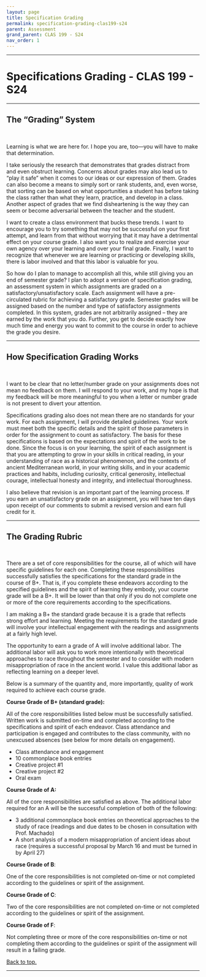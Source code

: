 ```yaml
---
layout: page
title: Specification Grading
permalink: specification-grading-clas199-s24
parent: Assessment
grand_parent: CLAS 199 - S24
nav_order: 1
---
```

***

# Specifications Grading - CLAS 199 - S24

***

## The “Grading” System
&nbsp;

Learning is what we are here for. I hope you are, too—you will have to make that determination. 

I take seriously the research that demonstrates that grades distract from and even obstruct learning. Concerns about grades may also lead us to “play it safe” when it comes to our ideas or our expression of them. Grades can also become a means to simply sort or rank students, and, even worse, that sorting can be based on what opportunities a student has before taking the class rather than what they learn, practice, and develop in a class. Another aspect of grades that we find disheartening is the way they can seem or become adversarial between the teacher and the student.

I want to create a class environment that bucks these trends. I want to encourage you to try something that may not be successful on your first attempt, and learn from that without worrying that it may have a detrimental effect on your course grade. I also want you to realize and exercise your own agency over your learning and over your final grade. Finally, I want to recognize that whenever we are learning or practicing or developing skills, there is labor involved and that this labor is valuable for you.

So how do I plan to manage to accomplish all this, while still giving you an end of semester grade? I plan to adopt a version of specification grading, an assessment system in which assignments are graded on a satisfactory/unsatisfactory scale. Each assignment will have a pre-circulated rubric for achieving a satisfactory grade. Semester grades will be assigned based on the number and type of satisfactory assignments completed. In this system, grades are not arbitrarily assigned – they are earned by the work that you do. Further, you get to decide exactly how much time and energy you want to commit to the course in order to achieve the grade you desire.

***

## How Specification Grading Works
&nbsp;

I want to be clear that no letter/number grade on your assignments does not mean no feedback on them. I will respond to your work, and my hope is that my feedback will be more meaningful to you when a letter or number grade is not present to divert your attention.

Specifications grading also does not mean there are no standards for your work. For each
assignment, I will provide detailed guidelines. Your work must meet both the specific details
and the spirit of those parameters in order for the assignment to count as satisfactory. The basis for these specifications is based on the expectations and spirit of the work to be done. Since the focus is on your learning, the spirit of each assignment is that you are attempting to grow in your skills in critical reading, in your understanding of race as a historical phenomenon, and the contexts of ancient Mediterranean world, in your writing skills, and in your academic practices and habits, including curiosity, critical generosity, intellectual courage, intellectual honesty and integrity, and intellectual thoroughness.

I also believe that revision is an important part of the learning process. If you earn an unsatisfactory grade on an assignment, you will have ten days upon receipt of our comments to submit a revised version and earn full credit for it. 

***

## The Grading Rubric
&nbsp;

There are a set of core responsibilities for the course, all of which will have specific guidelines for each one. Completing these responsibilities successfully satisfies the specifications for the standard grade in the course of B+. That is, if you complete these endeavors according to the specified guidelines and the spirit of learning they embody, your course grade will be a B+. It will be lower than that only if you do not complete one or more of the core requirements according to the specifications.

I am making a B+ the standard grade because it is a grade that reflects strong effort and learning. Meeting the requirements for the standard grade will involve your intellectual engagement with the readings and assignments at a fairly high level.

The opportunity to earn a grade of A will involve additional labor. The additional labor will ask
you to work more intentionally with theoretical approaches to race throughout the semester and to consider with modern misappropriation of race in the ancient world. I value this additional labor as reflecting learning on a deeper level.

Below is a summary of the quantity and, more importantly, quality of work required to achieve each course grade.

**Course Grade of B+ (standard grade):**

All of the core responsibilities listed below must be successfully satisfied. Written work is submitted on-time and completed according to the specifications and spirit of each endeavor. Class attendance and participation is engaged and contributes to the class community, with no unexcused absences (see below for more details on engagement).  
- Class attendance and engagement
- 10 commonplace book entries
- Creative project #1
- Creative project #2
- Oral exam

**Course Grade of A:**

All of the core responsibilities are satisfied as above. The additional labor required for an A will be the successful completion of both of the following:
- 3 additional commonplace book entries on theoretical approaches to the study of race (readings and due dates to be chosen in consultation with Prof. Machado)
- A short analysis of a modern misappropriation of ancient ideas about race (requires a successful proposal by March 16 and must be turned in by April 27)

**Course Grade of B**:

One of the core responsibilities is not completed on-time or not completed according to the guidelines or spirit of the assignment.

**Course Grade of C**:

Two of the core responsibilities are not completed on-time or not completed according to the guidelines or spirit of the assignment.

**Course Grade of F**:

Not completing three or more of the core responsibilities on-time or not completing them
according to the guidelines or spirit of the assignment will result in a failing grade.
 
[Back to top.](#top)

***
